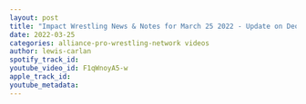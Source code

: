 ```yaml
---
layout: post
title: "Impact Wrestling News & Notes for March 25 2022 - Update on Deonna Purrazzo for Supercard of Honor"
date: 2022-03-25
categories: alliance-pro-wrestling-network videos
author: lewis-carlan
spotify_track_id: 
youtube_video_id: F1qWnoyA5-w
apple_track_id: 
youtube_metadata: 
---
```

